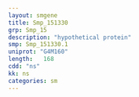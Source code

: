 ```yaml
---
layout: smgene
title: Smp_151330
grp: Smp_15
description: "hypothetical protein"
smp: Smp_151330.1
uniprot: "G4M160"
length:   168
cdd: "ns"
kk: ns
categories: sm
---
```

